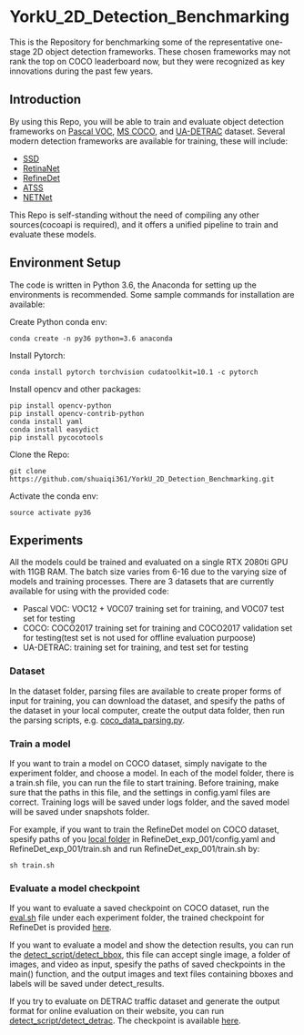 # YorkU_2D_Detection_Benchmarking
This is the Repository for benchmarking some of the representative one-stage 2D object detection frameworks. These chosen frameworks may not rank the top on COCO leaderboard now, but they were recognized as key innovations during the past few years.

## Introduction

By using this Repo, you will be able to train and evaluate object detection frameworks on [Pascal VOC](http://host.robots.ox.ac.uk/pascal/VOC/), [MS COCO](https://cocodataset.org/#home), and [UA-DETRAC](http://detrac-db.rit.albany.edu/) dataset. Several modern detection frameworks are available for training, these will include:
- [SSD](https://arxiv.org/abs/1512.02325)
- [RetinaNet](https://arxiv.org/abs/1708.02002)
- [RefineDet](https://arxiv.org/abs/1711.06897)
- [ATSS](https://arxiv.org/abs/1912.02424)
- [NETNet](https://arxiv.org/abs/2001.06690)

This Repo is self-standing without the need of compiling any other sources(cocoapi is required), and it offers a unified pipeline to train and evaluate these models.


## Environment Setup
The code is written in Python 3.6, the Anaconda for setting up the environments is recommended. Some sample commands for installation are available:

Create Python conda env:
```
conda create -n py36 python=3.6 anaconda
```
Install Pytorch:
```
conda install pytorch torchvision cudatoolkit=10.1 -c pytorch
```
Install opencv and other packages:
```
pip install opencv-python
pip install opencv-contrib-python
conda install yaml
conda install easydict
pip install pycocotools
```
Clone the Repo:
```
git clone https://github.com/shuaiqi361/YorkU_2D_Detection_Benchmarking.git
```
Activate the conda env:
```
source activate py36
```


## Experiments

All the models could be trained and evaluated on a single RTX 2080ti GPU with 11GB RAM. The batch size varies from 6-16 due to the varying size of models and training processes. There are 3 datasets that are currently available for using with the provided code:
- Pascal VOC: VOC12 + VOC07 training set for training, and VOC07 test set for testing
- COCO: COCO2017 training set for training and COCO2017 validation set for testing(test set is not used for offline evaluation purpoose)
- UA-DETRAC: training set for training, and test set for testing

### Dataset
In the dataset folder, parsing files are available to create proper forms of input for training, you can download the dataset, and spesify the paths of the dataset in your local computer, create the output data folder, then run the parsing scripts, e.g. [coco\_data\_parsing.py](https://github.com/shuaiqi361/YorkU_2D_Detection_Benchmarking/blob/master/dataset/coco_data_parsing.py).

### Train a model
If you want to train a model on COCO dataset, simply navigate to the experiment folder, and choose a model. In each of the model folder, there is a train.sh file, you can run the file to start training. Before training, make sure that the paths in this file, and the settings in config.yaml files are correct. Training logs will be saved under logs folder, and the saved model will be saved under snapshots folder.

For example, if you want to train the RefineDet model on COCO dataset, spesify paths of you [local folder](https://github.com/shuaiqi361/YorkU_2D_Detection_Benchmarking/tree/master/experiment/RefineDet_exp_001) in RefineDet\_exp\_001/config.yaml and RefineDet\_exp\_001/train.sh and run RefineDet\_exp\_001/train.sh by:
```
sh train.sh
```

### Evaluate a model checkpoint
If you want to evaluate a saved checkpoint on COCO dataset, run the [eval.sh](https://github.com/shuaiqi361/YorkU_2D_Detection_Benchmarking/blob/master/experiment/SSD512_exp_001/eval.sh) file under each experiment folder, the trained checkpoint for RefineDet is provided [here](https://drive.google.com/file/d/1o-O50gHJ-FVGbugzRrAXGiRos60Ndexn/view?usp=sharing).

If you want to evaluate a model and show the detection results, you can run the [detect\_script/detect_bbox](https://github.com/shuaiqi361/YorkU_2D_Detection_Benchmarking/blob/master/detect_script/detect_bbox.py), this file can accept single image, a folder of images, and video as input, spesify the paths of saved checkpoints in the main() function, and the output images and text files containing bboxes and labels will be saved under detect_results.

If you try to evaluate on DETRAC traffic dataset and generate the output format for online evaluation on their website, you can run [detect\_script/detect_detrac](https://github.com/shuaiqi361/YorkU_2D_Detection_Benchmarking/blob/master/detect_script/detect_detrac.py). The checkpoint is available [here](https://drive.google.com/file/d/1JleKAvcMtsJPT1hopABEgWg8jV9NMEwC/view?usp=sharing).

